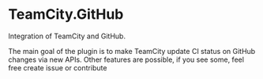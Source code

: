 TeamCity.GitHub
===============

Integration of TeamCity and GitHub.

The main goal of the plugin is to make TeamCity update CI status on GitHub changes via new APIs.
Other features are possible, if you see some, feel free create issue or contribute